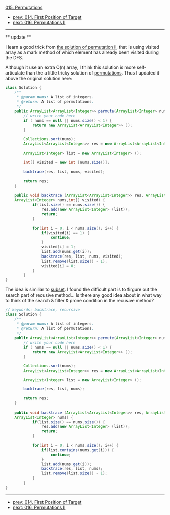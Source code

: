 [015. Permutations](http://www.lintcode.com/problem/permutations)

- [prev: 014. First Position of Target](014-first-position-of-target.md)
- [next: 016. Permutations II](016-permutations-ii.md)

---
** update **

I learn a good trick from [the solution of permutation ii](http://www.jiuzhang.com/solutions/permutations-ii/), that is using visited array as a mark method of which element has already been visited during the DFS.

Although it use an extra O(n) array, I think this solution is more self-articulate than the a little tricky solution of [permutations](http://www.jiuzhang.com/solutions/permutations). Thus I updated it above the original solution here:

```java
class Solution {
    /**
     * @param nums: A list of integers.
     * @return: A list of permutations.
     */
    public ArrayList<ArrayList<Integer>> permute(ArrayList<Integer> nums) {
        // write your code here
        if ( nums == null || nums.size() < 1) {
            return new ArrayList<ArrayList<Integer>> ();
        }

        Collections.sort(nums);
        ArrayList<ArrayList<Integer>> res = new ArrayList<ArrayList<Integer>> ();

        ArrayList<Integer> list = new ArrayList<Integer> ();
        
        int[] visited = new int [nums.size()];
        
        backtrace(res, list, nums, visited);
        
        return res;
    }
    
    public void backtrace (ArrayList<ArrayList<Integer>> res, ArrayList<Integer> list,
    ArrayList<Integer> nums,int[] visited) {
            if(list.size() == nums.size()) {
                res.add(new ArrayList<Integer> (list));
                return;
            }

            for(int i = 0; i < nums.size(); i++) {
                if(visited[i] == 1) {
                    continue;
                }
                visited[i] = 1;
                list.add(nums.get(i));
                backtrace(res, list, nums, visited);
                list.remove(list.size() - 1);
                visited[i] = 0;
            }
        }
}
```

The idea is similiar to [subset](http://www.lintcode.com/en/problem/subsets/). I found the difficult part is to firgure out the search part of recusive method... Is there any good idea about in what way to think of the search & filter & prone condition in the recusive method?

```java
// keywords: backtrace, recursive
class Solution {
    /**
     * @param nums: A list of integers.
     * @return: A list of permutations.
     */
    public ArrayList<ArrayList<Integer>> permute(ArrayList<Integer> nums) {
        // write your code here
        if ( nums == null || nums.size() < 1) {
            return new ArrayList<ArrayList<Integer>> ();
        }

        Collections.sort(nums);
        ArrayList<ArrayList<Integer>> res = new ArrayList<ArrayList<Integer>> ();

        ArrayList<Integer> list = new ArrayList<Integer> ();

        backtrace(res, list, nums);
        
        return res;
    }
    
    public void backtrace (ArrayList<ArrayList<Integer>> res, ArrayList<Integer> list,
    ArrayList<Integer> nums) {
            if(list.size() == nums.size()) {
                res.add(new ArrayList<Integer> (list));
                return;
            }

            for(int i = 0; i < nums.size(); i++) {
                if(list.contains(nums.get(i))) {
                    continue;
                }
                list.add(nums.get(i));
                backtrace(res, list, nums);
                list.remove(list.size() - 1);
            }
        }
}

```
---

- [prev: 014. First Position of Target](014-first-position-of-target.md)
- [next: 016. Permutations II](016-permutations-ii.md)

